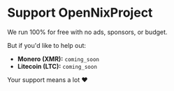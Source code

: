 # Support OpenNixProject

We run 100% for free with no ads, sponsors, or budget.

But if you'd like to help out:

- **Monero (XMR):** `coming_soon`
- **Litecoin (LTC):** `coming_soon`

Your support means a lot ❤️
